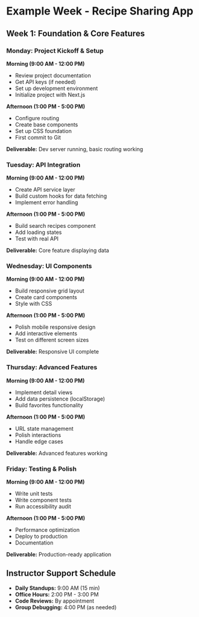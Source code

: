 # Example Week - Recipe Sharing App

## Week 1: Foundation & Core Features

### Monday: Project Kickoff & Setup

**Morning (9:00 AM - 12:00 PM)**
- Review project documentation
- Get API keys (if needed)
- Set up development environment
- Initialize project with Next.js

**Afternoon (1:00 PM - 5:00 PM)**
- Configure routing
- Create base components
- Set up CSS foundation
- First commit to Git

**Deliverable:** Dev server running, basic routing working

### Tuesday: API Integration

**Morning (9:00 AM - 12:00 PM)**
- Create API service layer
- Build custom hooks for data fetching
- Implement error handling

**Afternoon (1:00 PM - 5:00 PM)**
- Build search recipes component
- Add loading states
- Test with real API

**Deliverable:** Core feature displaying data

### Wednesday: UI Components

**Morning (9:00 AM - 12:00 PM)**
- Build responsive grid layout
- Create card components
- Style with CSS

**Afternoon (1:00 PM - 5:00 PM)**
- Polish mobile responsive design
- Add interactive elements
- Test on different screen sizes

**Deliverable:** Responsive UI complete

### Thursday: Advanced Features

**Morning (9:00 AM - 12:00 PM)**
- Implement detail views
- Add data persistence (localStorage)
- Build favorites functionality

**Afternoon (1:00 PM - 5:00 PM)**
- URL state management
- Polish interactions
- Handle edge cases

**Deliverable:** Advanced features working

### Friday: Testing & Polish

**Morning (9:00 AM - 12:00 PM)**
- Write unit tests
- Write component tests
- Run accessibility audit

**Afternoon (1:00 PM - 5:00 PM)**
- Performance optimization
- Deploy to production
- Documentation

**Deliverable:** Production-ready application

## Instructor Support Schedule

- **Daily Standups:** 9:00 AM (15 min)
- **Office Hours:** 2:00 PM - 3:00 PM
- **Code Reviews:** By appointment
- **Group Debugging:** 4:00 PM (as needed)
